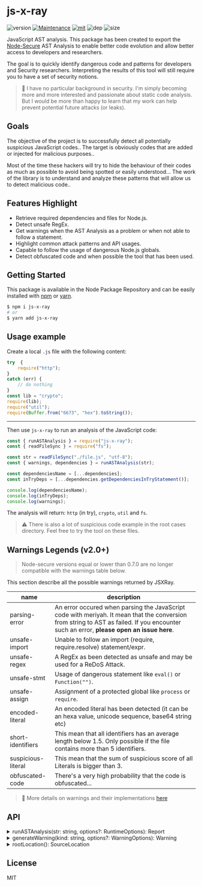 # js-x-ray
![version](https://img.shields.io/badge/dynamic/json.svg?url=https://raw.githubusercontent.com/fraxken/js-x-ray/master/package.json&query=$.version&label=Version)
[![Maintenance](https://img.shields.io/badge/Maintained%3F-yes-green.svg)](https://github.com/fraxken/js-x-ray/commit-activity)
[![mit](https://img.shields.io/github/license/Naereen/StrapDown.js.svg)](https://github.com/fraxken/js-x-ray/blob/master/LICENSE)
![dep](https://img.shields.io/david/fraxken/js-x-ray)
![size](https://img.shields.io/bundlephobia/min/js-x-ray)

JavaScript AST analysis. This package has been created to export the [Node-Secure](https://github.com/ES-Community/nsecure) AST Analysis to enable better code evolution and allow better access to developers and researchers.

The goal is to quickly identify dangerous code and patterns for developers and Security researchers. Interpreting the results of this tool will still require you to have a set of security notions.

> 💖 I have no particular background in security. I'm simply becoming more and more interested and passionate about static code analysis. But I would be more than happy to learn that my work can help prevent potential future attacks (or leaks).

## Goals
The objective of the project is to successfully detect all potentially suspicious JavaScript codes.. The target is obviously codes that are added or injected for malicious purposes..

Most of the time these hackers will try to hide the behaviour of their codes as much as possible to avoid being spotted or easily understood... The work of the library is to understand and analyze these patterns that will allow us to detect malicious code..

## Features Highlight
- Retrieve required dependencies and files for Node.js.
- Detect unsafe RegEx.
- Get warnings when the AST Analysis as a problem or when not able to follow a statement.
- Highlight common attack patterns and API usages.
- Capable to follow the usage of dangerous Node.js globals.
- Detect obfuscated code and when possible the tool that has been used.

## Getting Started

This package is available in the Node Package Repository and can be easily installed with [npm](https://docs.npmjs.com/getting-started/what-is-npm) or [yarn](https://yarnpkg.com).

```bash
$ npm i js-x-ray
# or
$ yarn add js-x-ray
```

## Usage example

Create a local `.js` file with the following content:
```js
try  {
    require("http");
}
catch (err) {
    // do nothing
}
const lib = "crypto";
require(lib);
require("util");
require(Buffer.from("6673", "hex").toString());
```

---

Then use `js-x-ray` to run an analysis of the JavaScript code:
```js
const { runASTAnalysis } = require("js-x-ray");
const { readFileSync } = require("fs");

const str = readFileSync("./file.js", "utf-8");
const { warnings, dependencies } = runASTAnalysis(str);

const dependenciesName = [...dependencies];
const inTryDeps = [...dependencies.getDependenciesInTryStatement()];

console.log(dependenciesName);
console.log(inTryDeps);
console.log(warnings);
```

The analysis will return: `http` (in try), `crypto`, `util` and `fs`.

> ⚠️ There is also a lot of suspicious code example in the root cases directory. Feel free to try the tool on these files.

## Warnings Legends (v2.0+)

> Node-secure versions equal or lower than 0.7.0 are no longer compatible with the warnings table below.

This section describe all the possible warnings returned by JSXRay.

| name | description |
| --- | --- |
| parsing-error | An error occured when parsing the JavaScript code with meriyah. It mean that the conversion from string to AST as failed. If you encounter such an error, **please open an issue here**. |
| unsafe-import | Unable to follow an import (require, require.resolve) statement/expr. |
| unsafe-regex | A RegEx as been detected as unsafe and may be used for a ReDoS Attack. |
| unsafe-stmt | Usage of dangerous statement like `eval()` or `Function("")`. |
| unsafe-assign | Assignment of a protected global like `process` or `require`. |
| encoded-literal | An encoded literal has been detected (it can be an hexa value, unicode sequence, base64 string etc) |
| short-identifiers | This mean that all identifiers has an average length below 1.5. Only possible if the file contains more than 5 identifiers. |
| suspicious-literal | This mean that the sum of suspicious score of all Literals is bigger than 3. |
| obfuscated-code | There's a very high probability that the code is obfuscated... |

> 👀 More details on warnings and their implementations [here](./WARNINGS.md)

## API

<details><summary>runASTAnalysis(str: string, options?: RuntimeOptions): Report</summary>
<br />

```ts
interface RuntimeOptions {
    module?: boolean;
    isMinified?: boolean;
}
```

The method take a first argument which is the code you want to analyse. It will return a Report Object:

```ts
interface Report {
    dependencies: ASTDeps;
    warnings: Warning<BaseWarning>[];
    idsLengthAvg: number;
    stringScore: number;
    isOneLineRequire: boolean;
}
```
</details>

<details><summary>generateWarning(kind: string, options?: WarningOptions): Warning</summary>
<br />

Generate a new Warning Object.

```ts
interface WarningOptions {
    location: Location;
    file?: string;
    value?: string;
}
```
</details>

<details><summary>rootLocation(): SourceLocation</summary>
<br />

Return a default SourceLocation with all row and column set to zero.
```js
{ start: { line: 0, column: 0 }, end: { line: 0, column: 0 } }
```
</details>

## License
MIT
